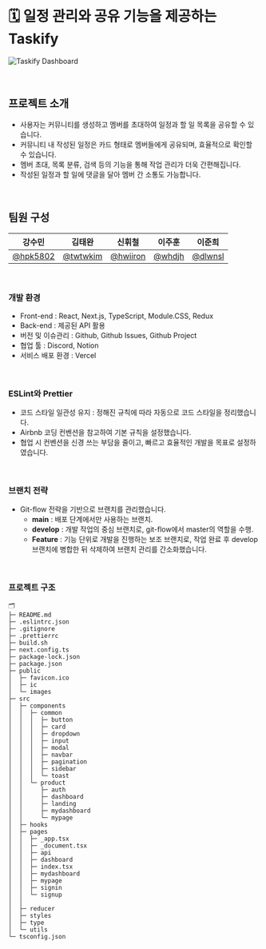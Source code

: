 # 🗓️ 일정 관리와 공유 기능을 제공하는 Taskify

![Taskify Dashboard](https://hwiiron.com/Taskify_dashboard.png)

<br>

## 프로젝트 소개

- 사용자는 커뮤니티를 생성하고 멤버를 초대하여 일정과 할 일 목록을 공유할 수 있습니다.
- 커뮤니티 내 작성된 일정은 카드 형태로 멤버들에게 공유되며, 효율적으로 확인할 수 있습니다.
- 멤버 초대, 목록 분류, 검색 등의 기능을 통해 작업 관리가 더욱 간편해집니다.
- 작성된 일정과 할 일에 댓글을 달아 멤버 간 소통도 가능합니다.

<br>

## 팀원 구성

|               **강수민**               |               **김태완**               |               **신휘철**               |             **이주훈**             |              **이준희**              |
| :------------------------------------: | :------------------------------------: | :------------------------------------: | :--------------------------------: | :----------------------------------: |
| [@hpk5802](https://github.com/hpk5802) | [@twtwkim](https://github.com/twtwkim) | [@hwiiron](https://github.com/hwiiron) | [@whdjh](https://github.com/whdjh) | [@dlwnsl](https://github.com/dlwnsl) |

<br>

### 개발 환경

- Front-end : React, Next.js, TypeScript, Module.CSS, Redux
- Back-end : 제공된 API 활용
- 버전 및 이슈관리 : Github, Github Issues, Github Project
- 협업 툴 : Discord, Notion
- 서비스 배포 환경 : Vercel

<br>

### ESLint와 Prettier

- 코드 스타일 일관성 유지 : 정해진 규칙에 따라 자동으로 코드 스타일을 정리했습니다.
- Airbnb 코딩 컨벤션을 참고하여 기본 규칙을 설정했습니다.
- 협업 시 컨벤션을 신경 쓰는 부담을 줄이고, 빠르고 효율적인 개발을 목표로 설정하였습니다.

<br>

### 브랜치 전략

- Git-flow 전략을 기반으로 브랜치를 관리했습니다.
  - **main** : 배포 단계에서만 사용하는 브랜치.
  - **develop** : 개발 작업의 중심 브랜치로, git-flow에서 master의 역할을 수행.
  - **Feature** : 기능 단위로 개발을 진행하는 보조 브랜치로, 작업 완료 후 develop 브랜치에 병합한 뒤 삭제하여 브랜치 관리를 간소화했습니다.

<br>

### 프로젝트 구조

```
🗂️
├─ README.md
├─ .eslintrc.json
├─ .gitignore
├─ .prettierrc
├─ build.sh
├─ next.config.ts
├─ package-lock.json
├─ package.json
├─ public
│  ├─ favicon.ico
│  ├─ ic
│  └─ images
├─ src
│  ├─ components
│  │  ├─ common
│  │  │  ├─ button
│  │  │  ├─ card
│  │  │  ├─ dropdown
│  │  │  ├─ input
│  │  │  ├─ modal
│  │  │  ├─ navbar
│  │  │  ├─ pagination
│  │  │  ├─ sidebar
│  │  │  └─ toast
│  │  └─ product
│  │     ├─ auth
│  │     ├─ dashboard
│  │     ├─ landing
│  │     ├─ mydashboard
│  │     └─ mypage
│  ├─ hooks
│  ├─ pages
│  │  ├─ _app.tsx
│  │  ├─ _document.tsx
│  │  ├─ api
│  │  ├─ dashboard
│  │  ├─ index.tsx
│  │  ├─ mydashboard
│  │  ├─ mypage
│  │  ├─ signin
│  │  └─ signup
│  │
│  ├─ reducer
│  ├─ styles
│  ├─ type
│  └─ utils
└─ tsconfig.json
```
